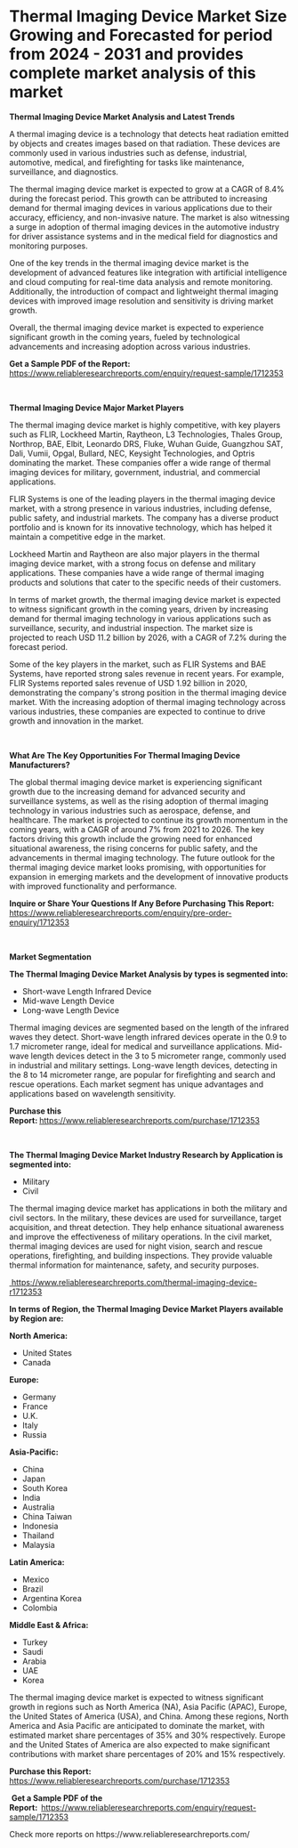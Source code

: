 <p><h1>Thermal Imaging Device Market Size Growing and Forecasted for period from 2024 - 2031 and provides complete market analysis of this market</h1></p><p><strong>Thermal Imaging Device Market Analysis and Latest Trends</strong></p>
<p><p>A thermal imaging device is a technology that detects heat radiation emitted by objects and creates images based on that radiation. These devices are commonly used in various industries such as defense, industrial, automotive, medical, and firefighting for tasks like maintenance, surveillance, and diagnostics.</p><p>The thermal imaging device market is expected to grow at a CAGR of 8.4% during the forecast period. This growth can be attributed to increasing demand for thermal imaging devices in various applications due to their accuracy, efficiency, and non-invasive nature. The market is also witnessing a surge in adoption of thermal imaging devices in the automotive industry for driver assistance systems and in the medical field for diagnostics and monitoring purposes.</p><p>One of the key trends in the thermal imaging device market is the development of advanced features like integration with artificial intelligence and cloud computing for real-time data analysis and remote monitoring. Additionally, the introduction of compact and lightweight thermal imaging devices with improved image resolution and sensitivity is driving market growth.</p><p>Overall, the thermal imaging device market is expected to experience significant growth in the coming years, fueled by technological advancements and increasing adoption across various industries.</p></p>
<p><strong>Get a Sample PDF of the Report:&nbsp;</strong> <a href="https://www.reliableresearchreports.com/enquiry/request-sample/1712353">https://www.reliableresearchreports.com/enquiry/request-sample/1712353</a></p>
<p>&nbsp;</p>
<p><strong>Thermal Imaging Device Major Market Players</strong></p>
<p><p>The thermal imaging device market is highly competitive, with key players such as FLIR, Lockheed Martin, Raytheon, L3 Technologies, Thales Group, Northrop, BAE, Elbit, Leonardo DRS, Fluke, Wuhan Guide, Guangzhou SAT, Dali, Vumii, Opgal, Bullard, NEC, Keysight Technologies, and Optris dominating the market. These companies offer a wide range of thermal imaging devices for military, government, industrial, and commercial applications.</p><p>FLIR Systems is one of the leading players in the thermal imaging device market, with a strong presence in various industries, including defense, public safety, and industrial markets. The company has a diverse product portfolio and is known for its innovative technology, which has helped it maintain a competitive edge in the market.</p><p>Lockheed Martin and Raytheon are also major players in the thermal imaging device market, with a strong focus on defense and military applications. These companies have a wide range of thermal imaging products and solutions that cater to the specific needs of their customers.</p><p>In terms of market growth, the thermal imaging device market is expected to witness significant growth in the coming years, driven by increasing demand for thermal imaging technology in various applications such as surveillance, security, and industrial inspection. The market size is projected to reach USD 11.2 billion by 2026, with a CAGR of 7.2% during the forecast period.</p><p>Some of the key players in the market, such as FLIR Systems and BAE Systems, have reported strong sales revenue in recent years. For example, FLIR Systems reported sales revenue of USD 1.92 billion in 2020, demonstrating the company's strong position in the thermal imaging device market. With the increasing adoption of thermal imaging technology across various industries, these companies are expected to continue to drive growth and innovation in the market.</p></p>
<p>&nbsp;</p>
<p><strong>What Are The Key Opportunities For Thermal Imaging Device Manufacturers?</strong></p>
<p><p>The global thermal imaging device market is experiencing significant growth due to the increasing demand for advanced security and surveillance systems, as well as the rising adoption of thermal imaging technology in various industries such as aerospace, defense, and healthcare. The market is projected to continue its growth momentum in the coming years, with a CAGR of around 7% from 2021 to 2026. The key factors driving this growth include the growing need for enhanced situational awareness, the rising concerns for public safety, and the advancements in thermal imaging technology. The future outlook for the thermal imaging device market looks promising, with opportunities for expansion in emerging markets and the development of innovative products with improved functionality and performance.</p></p>
<p><strong>Inquire or Share Your Questions If Any Before Purchasing This Report:</strong> <a href="https://www.reliableresearchreports.com/enquiry/pre-order-enquiry/1712353">https://www.reliableresearchreports.com/enquiry/pre-order-enquiry/1712353</a></p>
<p>&nbsp;</p>
<p><strong>Market Segmentation</strong></p>
<p><strong>The Thermal Imaging Device Market Analysis by types is segmented into:</strong></p>
<p><ul><li>Short-wave Length Infrared Device</li><li>Mid-wave Length Device</li><li>Long-wave Length Device</li></ul></p>
<p><p>Thermal imaging devices are segmented based on the length of the infrared waves they detect. Short-wave length infrared devices operate in the 0.9 to 1.7 micrometer range, ideal for medical and surveillance applications. Mid-wave length devices detect in the 3 to 5 micrometer range, commonly used in industrial and military settings. Long-wave length devices, detecting in the 8 to 14 micrometer range, are popular for firefighting and search and rescue operations. Each market segment has unique advantages and applications based on wavelength sensitivity.</p></p>
<p><strong>Purchase this Report:&nbsp;</strong><a href="https://www.reliableresearchreports.com/purchase/1712353">https://www.reliableresearchreports.com/purchase/1712353</a></p>
<p>&nbsp;</p>
<p><strong>The Thermal Imaging Device Market Industry Research by Application is segmented into:</strong></p>
<p><ul><li>Military</li><li>Civil</li></ul></p>
<p><p>The thermal imaging device market has applications in both the military and civil sectors. In the military, these devices are used for surveillance, target acquisition, and threat detection. They help enhance situational awareness and improve the effectiveness of military operations. In the civil market, thermal imaging devices are used for night vision, search and rescue operations, firefighting, and building inspections. They provide valuable thermal information for maintenance, safety, and security purposes.</p></p>
<p><a href="https://www.reliableresearchreports.com/thermal-imaging-device-r1712353">&nbsp;https://www.reliableresearchreports.com/thermal-imaging-device-r1712353</a></p>
<p><strong>In terms of Region, the Thermal Imaging Device Market Players available by Region are:</strong></p>
<p>
    <p> <strong> North America: </strong>
        <ul>
            <li>United States</li>
            <li>Canada</li>
        </ul>
        </p> 
    <p> <strong> Europe: </strong>
        <ul>
            <li>Germany</li>
            <li>France</li>
            <li>U.K.</li>
            <li>Italy</li>
            <li>Russia</li>
        </ul>
        </p> 
    <p> <strong> Asia-Pacific: </strong>
        <ul>
            <li>China</li>
            <li>Japan</li>
            <li>South Korea</li>
            <li>India</li>
            <li>Australia</li>
            <li>China Taiwan</li>
            <li>Indonesia</li>
            <li>Thailand</li>
            <li>Malaysia</li>
        </ul>
        </p> 
    <p> <strong> Latin America: </strong>
        <ul>
            <li>Mexico</li>
            <li>Brazil</li>
            <li>Argentina Korea</li>
            <li>Colombia</li>
        </ul>
        </p> 
    <p> <strong> Middle East & Africa: </strong>
        <ul>
            <li>Turkey</li>
            <li>Saudi</li>
            <li>Arabia</li>
            <li>UAE</li>
            <li>Korea</li>
        </ul>
    </p>
    </p>
<p><p>The thermal imaging device market is expected to witness significant growth in regions such as North America (NA), Asia Pacific (APAC), Europe, the United States of America (USA), and China. Among these regions, North America and Asia Pacific are anticipated to dominate the market, with estimated market share percentages of 35% and 30% respectively. Europe and the United States of America are also expected to make significant contributions with market share percentages of 20% and 15% respectively.</p></p>
<p><strong>Purchase this Report: </strong><a href="https://www.reliableresearchreports.com/purchase/1712353">https://www.reliableresearchreports.com/purchase/1712353</a></p>
<p>&nbsp;<strong>Get a Sample PDF of the Report:&nbsp;&nbsp;</strong><a href="https://www.reliableresearchreports.com/enquiry/request-sample/1712353">https://www.reliableresearchreports.com/enquiry/request-sample/1712353</a></p>
<p><strong></strong></p>
<p>Check more reports on https://www.reliableresearchreports.com/</p>